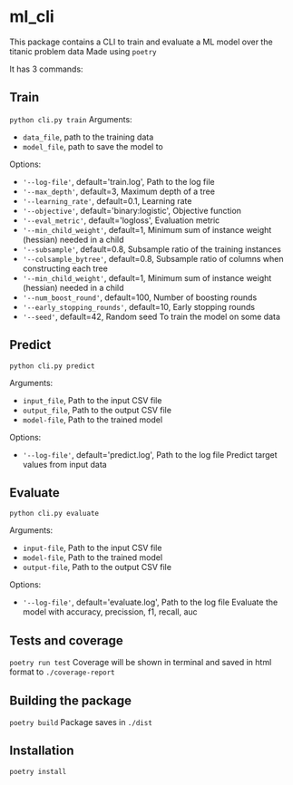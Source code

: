 # ml_cli
This package contains a CLI to train and evaluate a ML model over the titanic problem data
Made using `poetry`

It has 3 commands:

## Train
`python cli.py train`
Arguments:
- `data_file`, path to the training data
- `model_file`, path to save the model to

Options:
- `'--log-file'`, default='train.log', Path to the log file
- `'--max_depth'`, default=3, Maximum depth of a tree
- `'--learning_rate'`, default=0.1, Learning rate
- `'--objective'`, default='binary:logistic', Objective function
- `'--eval_metric'`, default='logloss', Evaluation metric
- `'--min_child_weight'`, default=1, Minimum sum of instance weight (hessian) needed in a child
- `'--subsample'`, default=0.8, Subsample ratio of the training instances
- `'--colsample_bytree'`, default=0.8, Subsample ratio of columns when constructing each tree
- `'--min_child_weight'`, default=1, Minimum sum of instance weight (hessian) needed in a child
- `'--num_boost_round'`, default=100, Number of boosting rounds
- `'--early_stopping_rounds'`, default=10, Early stopping rounds
- `'--seed'`, default=42, Random seed
To train the model on some data

## Predict
`python cli.py predict`

Arguments:
- `input_file`, Path to the input CSV file
- `output_file`, Path to the output CSV file
- `model-file`, Path to the trained model

Options:
- `'--log-file'`, default='predict.log', Path to the log file
Predict target values from input data

## Evaluate
`python cli.py evaluate`

Arguments:
- `input-file`, Path to the input CSV file
- `model-file`, Path to the trained model
- `output-file`, Path to the output CSV file

Options:
- `'--log-file'`, default='evaluate.log', Path to the log file
Evaluate the model with accuracy, precission, f1, recall, auc

## Tests and coverage
`poetry run test`
Coverage will be shown in terminal and saved in html format to `./coverage-report`

## Building the package
`poetry build`
Package saves in `./dist`

## Installation
`poetry install`